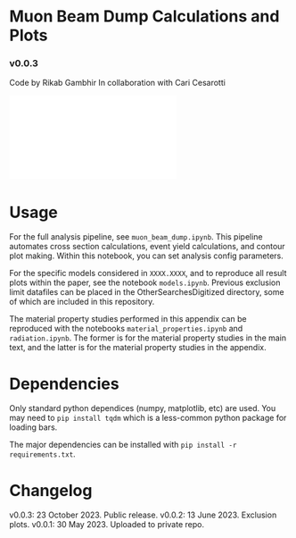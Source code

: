 # Muon Beam Dump Calculations and Plots
### v0.0.3

Code by Rikab Gambhir
In collaboration with Cari Cesarotti

<!-- Image -->
![Example plot](exclusions_Vector_e5000.pdf)

# Usage

For the full analysis pipeline, see `muon_beam_dump.ipynb`. This pipeline automates cross section calculations, event yield calculations, and contour plot making. Within this notebook, you can set analysis config parameters.

For the specific models considered in `XXXX.XXXX`, and to reproduce all result plots within the paper, see the notebook `models.ipynb`. Previous exclusion limit datafiles can be placed in the OtherSearchesDigitized directory, some of which are included in this repository.


The material property studies performed in this appendix can be reproduced with the notebooks `material_properties.ipynb` and `radiation.ipynb`. The former is for the material property studies in the main text, and the latter is for the material property studies in the appendix.



# Dependencies

Only standard python dependices (numpy, matplotlib, etc) are used. You may need to `pip install tqdm` which is a less-common python package for loading bars.

The major dependencies can be installed with `pip install -r requirements.txt`.


# Changelog
v0.0.3: 23 October 2023. Public release.
v0.0.2: 13 June 2023. Exclusion plots.
v0.0.1: 30 May 2023. Uploaded to private repo.
